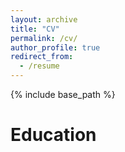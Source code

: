 ```yaml
---
layout: archive
title: "CV"
permalink: /cv/
author_profile: true
redirect_from:
  - /resume
---
```


{% include base_path %}

Education
======

